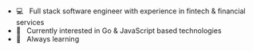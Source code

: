 - 💻  &nbsp; Full stack software engineer with experience in fintech & financial services
- 👀  &nbsp; Currently interested in Go & JavaScript based technologies
- 🌱  &nbsp; Always learning

<!---
codewithji/codewithji is a ✨ special ✨ repository because its `README.md` (this file) appears on your GitHub profile.
You can click the Preview link to take a look at your changes.
--->
